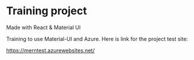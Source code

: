 # Training project 

Made with React & Material UI

Training to use Material-UI and Azure. Here is link for the project test site:

https://merntest.azurewebsites.net/
